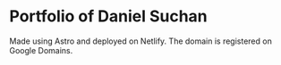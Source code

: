# Portfolio of Daniel Suchan

Made using Astro and deployed on Netlify. The domain is registered on Google Domains.